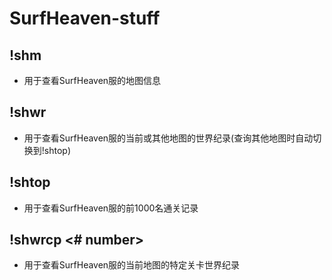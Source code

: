 # SurfHeaven-stuff



## !shm <map>

- 用于查看SurfHeaven服的地图信息

## !shwr <map>

- 用于查看SurfHeaven服的当前或其他地图的世界纪录(查询其他地图时自动切换到!shtop)

## !shtop <map>

- 用于查看SurfHeaven服的前1000名通关记录

## !shwrcp <# number>

- 用于查看SurfHeaven服的当前地图的特定关卡世界纪录

